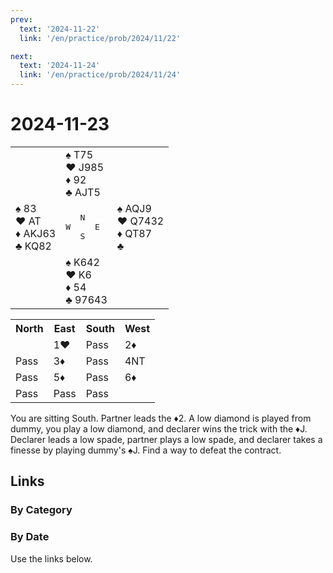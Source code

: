 ```yaml
---
prev:
  text: '2024-11-22'
  link: '/en/practice/prob/2024/11/22'

next:
  text: '2024-11-24'
  link: '/en/practice/prob/2024/11/24'
---
```


# 2024-11-23

<table class="deal">
	<tr>
		<td></td>
		<td>♠ T75<br>♥ J985<br>♦ 92<br>♣ AJT5</td>
		<td></td>
	</tr>
	<tr>
		<td>♠ 83<br>♥ AT<br>♦ AKJ63<br>♣ KQ82</td>
		<td><pre>   N<br>W     E<br>   S</pre></td>
		<td>♠ AQJ9<br>♥ Q7432<br>♦ QT87<br>♣ </td>
	</tr>
	<tr>
		<td></td>
		<td>♠ K642<br>♥ K6<br>♦ 54<br>♣ 97643</td>
		<td></td>
	</tr>
</table>

<table class="auction">
	<tr>
		<th>North</th>
		<th>East</th>
		<th>South</th>
		<th>West</th>
	</tr>
	<tr>
		<td></td>
		<td>1♥</td>
		<td>Pass</td>
		<td>2♦</td>
	</tr>
	<tr>
		<td>Pass</td>
		<td>3♦</td>
		<td>Pass</td>
		<td>4NT</td>
	</tr>
	<tr>
		<td>Pass</td>
		<td>5♦</td>
		<td>Pass</td>
		<td>6♦</td>
	</tr>
	<tr>
		<td>Pass</td>
		<td>Pass</td>
		<td>Pass</td>
		<td></td>
	</tr>
</table>

You are sitting South. Partner leads the ♦2. A low diamond is played from dummy, you play a low diamond, and declarer wins the trick with the ♦J. Declarer leads a low spade, partner plays a low spade, and declarer takes a finesse by playing dummy's ♠J. Find a way to defeat the contract.

## Links

[<Badge type="tip" text="Check Solution"/>](/en/learning/prob/2024/11/23)

### By Category

[<Badge type="tip" text="<--"/>](/en/practice/prob/2024/11/19)
[<Badge type="tip" text="Calendar"/>](/en/practice/calendar/2024/11)
[<Badge type="info" text="-->"/>](/en/practice/prob/2024/11/23#links)

### By Date

Use the links below.